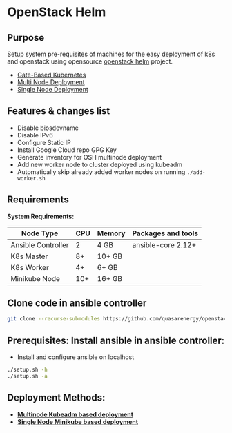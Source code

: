 # OpenStack Helm

## Purpose

Setup system pre-requisites of machines for the easy deployment of k8s and openstack using opensource [openstack helm](https://docs.openstack.org/openstack-helm/latest/) project.

* [Gate-Based Kubernetes](https://docs.openstack.org/openstack-helm/latest/install/kubernetes-gate.html)
* [Multi Node Deployment](https://docs.openstack.org/openstack-helm/latest/install/multinode.html)
* [Single Node Deployment](https://docs.openstack.org/openstack-helm/latest/ko_KR/install/developer/kubernetes-and-common-setup.html)

## Features & changes list
- Disable biosdevname
- Disable IPv6
- Configure Static IP
- Install Google Cloud repo GPG Key
- Generate inventory for OSH multinode deployment
- Add new worker node to cluster deployed using kubeadm
- Automatically skip already added worker nodes on running `./add-worker.sh`

## Requirements

**System Requirements:**

| Node Type          | CPU  | Memory  | Packages and tools |
| ------------------ | ---- | ------- | ------------------ |
| Ansible Controller | 2    | 4 GB    | ansible-core 2.12+ |
| K8s Master         | 8+   | 10+ GB  |                    |
| K8s Worker         | 4+   | 6+ GB   |                    |
| Minikube Node      | 10+  | 16+ GB  |                    |

## Clone code in ansible controller
```bash
git clone --recurse-submodules https://github.com/quasarenergy/openstack-helm.git
```

## Prerequisites: Install ansible in ansible controller:

-  Install and configure ansible on localhost

```bash
./setup.sh -h
./setup.sh -a
```

## Deployment Methods:

- **[Multinode Kubeadm based deployment](docs/kubeadm/INDEX.md)**
- **[Single Node Minikube based deployment](docs/munikube/README.md)**
